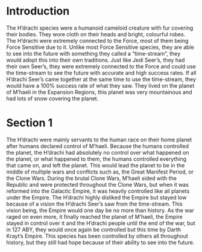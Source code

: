 # Introduction

The H’drachi species were a humanoid cameloid creature with fur covering their bodies.
They wore cloth on their heads and bright, colourful robes.
The H’drachi were extremely connected to the Force, most of them being Force Sensitive due to it.
Unlike most Force Sensitive species, they are able to see into the future with something they called a “time-stream”, they would adopt this into their own traditions.
Just like Jedi Seer’s, they had their own Seer’s, they were extremely connected to the Force and could use the time-stream to see the future with accurate and high success rates.
If all H’drachi Seer’s came together at the same time to use the time-stream, they would have a 100% success rate of what they saw.
They lived on the planet of M’haeli in the Expansion Regions, this planet was very mountainous and had lots of snow covering the planet.

# Section 1

The H’drachi were mainly servants to the human race on their home planet after humans declared control of M’haeli.
Because the humans controlled the planet, the H’drachi had absolutely no control over what happened on the planet, or what happened to them, the humans controlled everything that came on, and left the planet.
This would lead the planet to be in the middle of multiple wars and conflicts such as, the Great Manifest Period, or the Clone Wars.
During the brutal Clone Wars, M’haeli sided with the Republic and were protected throughout the Clone Wars, but when it was reformed into the Galactic Empire, it was heavily controlled like all planets under the Empire.
The H’drachi highly disliked the Empire but stayed low because of a vision the H’drachi Seer’s saw from the time-stream.
This vision being, the Empire would one day be no more than history.
As the war raged on even more, it finally reached the planet of M’haeli, the Empire stayed in control over it and the H’drachi people until the end of the war, but in 127 ABY, they would once again be controlled but this time by Darth Krayt’s Empire.
This species has been controlled by others all throughout history, but they still had hope because of their ability to see into the future.
